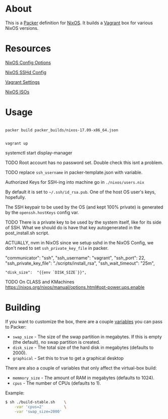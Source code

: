 # About

This is a [Packer](http://packer.io) definition for [NixOS](http://nixos.org). It builds a [Vagrant](http://www.vagrantup.com/) box for various NixOS versions.

# Resources

[NixOS Config Options](https://nixos.org/nixos/manual/options.html)

[NixOS SSHd Config](https://github.com/NixOS/nixpkgs/blob/master/nixos/modules/services/networking/ssh/sshd.nix)

[Vagrant Settings](https://www.vagrantup.com/docs/vagrantfile/machine_settings.html)

[NixOS ISOs](https://nixos.org/channels/)


# Usage

```

packer build packer_builds/nixos-17.09-x86_64.json


vagrant up
```

systemctl start display-manager



TODO Root account has no password set.  Double check this isnt a problem.

TODO replace `ssh_username` in packer-template.json with variable.





Authorized Keys for SSH-ing into machine go in `./nixos/users.nix`

By default it is set to `~/.ssh/id_rsa.pub`. One of the host OS user's keys, hopefully.

The SSH keypair to be used by the OS (and kept 100% private) is 
generated by the `openssh.hostKeys` config var.




TODO There is a private key to be used by the system itself, like
for its side of SSH.  What we should do is have that key autogenerated in the post_install.sh script.

ACTUALLY, nvm in NixOS since we setup sshd in the NixOS Config, we don't need to set `ssh_private_key_file` in packer.

"communicator": "ssh",
"ssh_username": "vagrant",
"ssh_port": 22,
"ssh_private_key_file": "./scripts/install_rsa",
"ssh_wait_timeout": "25m",

    "disk_size":  "{{env `DISK_SIZE`}}",




TODO On CLASS and KMachines
https://nixos.org/nixos/manual/options.html#opt-power.ups.enable




# Building

If you want to customize the box, there are a couple
[variables](http://www.packer.io/docs/templates/user-variables.html) you can
pass to Packer:

* `swap_size` - The size of the swap partition in megabytes. If this is empty (the
  default), no swap partition is created.
* `disk_size` - The total size of the hard disk in megabytes (defaults
  to 2000).
* `graphical` - Set this to true to get a graphical desktop

There are also a couple of variables that only affect the virtual-box build:

* `memmory_size` - The amount of RAM in megabytes (defaults to 1024).
* `cpus` - The number of CPUs (defaults to 1).

Example:

``` bash
$ sh ./build-stable.sh    \
    -var 'cpus=2'         \
    -var 'swap_size=2000'
```
